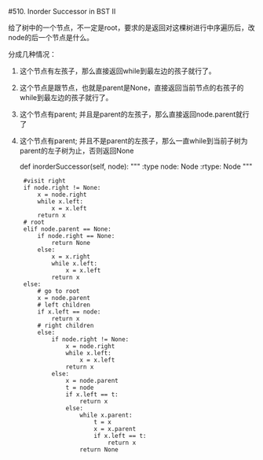 #510. Inorder Successor in BST II

给了树中的一个节点，不一定是root，要求的是返回对这棵树进行中序遍历后，改node的后一个节点是什么。

分成几种情况：

1. 这个节点有左孩子，那么直接返回while到最左边的孩子就行了。

2. 这个节点是跟节点，也就是parent是None，直接返回当前节点的右孩子的while到最左边的孩子就行了。

3. 这个节点有parent; 并且是parent的左孩子，那么直接返回node.parent就行了

4. 这个节点有parent; 并且不是parent的左孩子，那么一直while到当前子树为parent的左子树为止，否则返回None

    def inorderSuccessor(self, node):
        """
        :type node: Node
        :rtype: Node
        """
        
        #visit right
        if node.right != None:
            x = node.right
            while x.left:
                x = x.left
            return x
        # root
        elif node.parent == None:
            if node.right == None:
                return None
            else:
                x = x.right
                while x.left:
                    x = x.left
                return x
        else:
            # go to root
            x = node.parent
            # left children
            if x.left == node:
                return x
            # right children
            else:
                if node.right != None:
                    x = node.right
                    while x.left:
                        x = x.left
                    return x
                else:
                    x = node.parent
                    t = node
                    if x.left == t:
                        return x
                    else:
                        while x.parent:
                            t = x
                            x = x.parent
                            if x.left == t:
                                return x
                        return None
